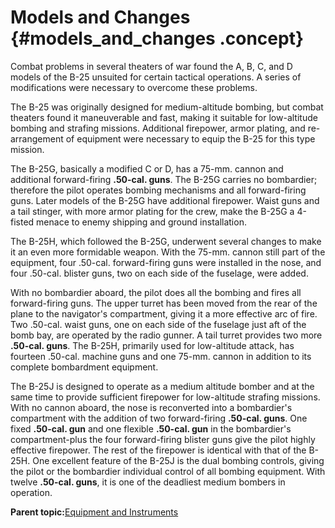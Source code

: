 # Models and Changes {#models_and_changes .concept}

Combat problems in several theaters of war found the A, B, C, and D models of the B-25 unsuited for certain tactical operations. A series of modifications were necessary to overcome these problems.

The B-25 was originally designed for medium-altitude bombing, but combat theaters found it maneuverable and fast, making it suitable for low-altitude bombing and strafing missions. Additional firepower, armor plating, and re-arrangement of equipment were necessary to equip the B-25 for this type mission.

The B-25G, basically a modified C or D, has a 75-mm. cannon and additional forward-firing **.50-cal. guns**. The B-25G carries no bombardier; therefore the pilot operates bombing mechanisms and all forward-firing guns. Later models of the B-25G have additional firepower. Waist guns and a tail stinger, with more armor plating for the crew, make the B-25G a 4-fisted menace to enemy shipping and ground installation.

The B-25H, which followed the B-25G, underwent several changes to make it an even more formidable weapon. With the 75-mm. cannon still part of the equipment, four .50-cal. forward-firing guns were installed in the nose, and four .50-cal. blister guns, two on each side of the fuselage, were added.

With no bombardier aboard, the pilot does all the bombing and fires all forward-firing guns. The upper turret has been moved from the rear of the plane to the navigator's compartment, giving it a more effective arc of fire. Two .50-cal. waist guns, one on each side of the fuselage just aft of the bomb bay, are operated by the radio gunner. A tail turret provides two more **.50-cal. guns**. The B-25H, primarily used for low-altitude attack, has fourteen .50-cal. machine guns and one 75-mm. cannon in addition to its complete bombardment equipment.

The B-25J is designed to operate as a medium altitude bomber and at the same time to provide sufficient firepower for low-altitude strafing missions. With no cannon aboard, the nose is reconverted into a bombardier's compartment with the addition of two forward-firing **.50-cal. guns**. One fixed **.50-cal. gun** and one flexible **.50-cal. gun** in the bombardier's compartment-plus the four forward-firing blister guns give the pilot highly effective firepower. The rest of the firepower is identical with that of the B-25H. One excellent feature of the B-25J is the dual bombing controls, giving the pilot or the bombardier individual control of all bombing equipment. With twelve **.50-cal. guns**, it is one of the deadliest medium bombers in operation.

**Parent topic:**[Equipment and Instruments](../topics/equipment_and_instruments.md)

